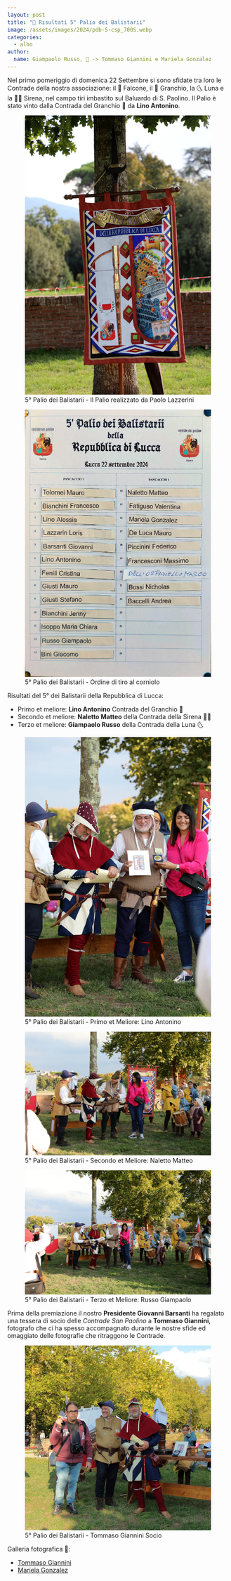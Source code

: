```yaml
---
layout: post
title: "🎯 Risultati 5° Palio dei Balistarii"
image: /assets/images/2024/pdb-5-csp_700S.webp
categories:
  - albo
author:
  name: Giampaolo Russo, 📸 -> Tommaso Giannini e Mariela Gonzalez
---
```


Nel primo pomeriggio di domenica 22 Settembre si sono sfidate tra loro le Contrade della nostra associazione: il 🦅 Falcone, il 🦀 Granchio, la 🌜 Luna e la 🧜‍♀️ Sirena, nel campo tiri imbastito sul Baluardo di S. Paolino. Il Palio è stato vinto dalla Contrada del Granchio 🦀 da **Lino Antonino**.

<!-- more -->

<figure class="align-center">
    <img src="/assets/images/2024/pdb-5-palio-lazzerini_700S.webp" alt="5° Palio dei Balistarii - Palio realizzato da Paolo Lazzerini">
  <figcaption>5° Palio dei Balistarii - Il Palio realizzato da Paolo Lazzerini</figcaption>
</figure>

<figure class="align-center">
    <img src="/assets/images/2024/pdb-5-ordine-di-tiro_700S.webp" alt="5° Palio dei Balistarii - Ordine di tiro al corniolo">
  <figcaption>5° Palio dei Balistarii - Ordine di tiro al corniolo</figcaption>
</figure>

Risultati del 5° dei Balistarii della Repubblica di Lucca:

* Primo et meliore: **Lino Antonino** Contrada del Granchio 🦀
* Secondo et meliore: **Naletto Matteo** della Contrada della Sirena 🧜🏻
* Terzo et meliore: **Giampaolo Russo** della Contrada della Luna 🌜

<figure class="align-center">
    <img src="/assets/images/2024/pdb-5-lino-primo-et-meliore_700S.webp" alt="5° Palio dei Balistarii - Primo et Meliore: Lino Antonino">
  <figcaption>5° Palio dei Balistarii - Primo et Meliore: Lino Antonino</figcaption>
</figure>

<figure class="align-center">
    <img src="/assets/images/2024/pdb-5-naletto-secondo-et-meliore_700S.webp" alt="5° Palio dei Balistarii - Secondo et Meliore: Naletto Matteo">
  <figcaption>5° Palio dei Balistarii - Secondo et Meliore: Naletto Matteo</figcaption>
</figure>

<figure class="align-center">
    <img src="/assets/images/2024/pdb-5-russo-terzo-et-meliore_700S.webp" alt="5° Palio dei Balistarii - Terzo et Meliore: Russo Giampaolo">
  <figcaption>5° Palio dei Balistarii - Terzo et Meliore: Russo Giampaolo</figcaption>
</figure>

Prima della premiazione il nostro **Presidente Giovanni Barsanti** ha regalato una tessera di socio delle *Contrade San Paolino* a **Tommaso Giannini**, fotografo che ci ha spesso accompagnato durante le nostre sfide ed omaggiato delle fotografie che ritraggono le Contrade.

<figure class="align-center">
    <img src="/assets/images/2024/pdb-5-giannini-socio_700S.webp" alt="5° Palio dei Balistarii - Tommaso Giannini Socio">
  <figcaption>5° Palio dei Balistarii - Tommaso Giannini Socio</figcaption>
</figure>

Galleria fotografica 📸:

* [Tommaso Giannini](https://drive.google.com/drive/folders/1E6mVPP6cXt_2SdtUYGaZY7uetAKg9wtd?usp=sharing)
* [Mariela Gonzalez](https://drive.google.com/drive/folders/1qWOiNOvT2dIt6h-nT8hg8VjX5b-eoAk_?usp=sharing)
